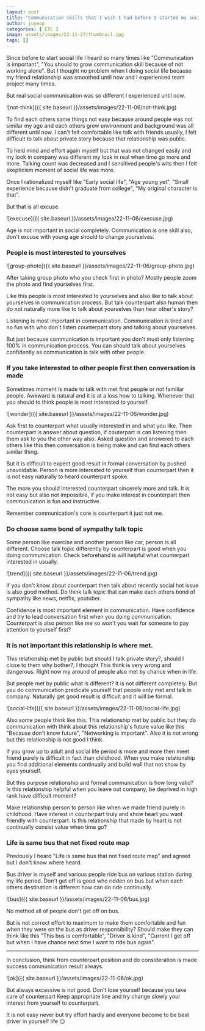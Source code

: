 ```yaml
---
layout: post
title: "Communication skills that I wish I had before I started my social life"
author: juyeop
categories: [ ETC ]
image: assets/images/22-11-27/thumbnail.jpg
tags: []
---
```


Since before to start social life I heard so many times like "Communication is important", "You should to grow communication skill because of not working alone".
But I thought no problem when I doing social life because my friend relationship was smoothed until now and I experienced team project many times.

But real social communication was so different I experienced until now.

![not-think]({{ site.baseurl }}/assets/images/22-11-06/not-think.jpg)

To find each others same things not easy because around people was not similar my age and each others grew environment and background was all different until now.
I can't felt comfortable like talk with friends usually, I felt difficult to talk about private story because that relationship was public.

To held mind and effort again myself but that was not changed easily and my look in company was different my look in real when time go more and more.
Talking count was decreased and I sensitived people's wits then I felt skepticism moment of social life was more.

Once I rationalized myself like "Early social life", "Age young yet", "Small experience because didn't graduate from college", "My original character is that".

But that is all excuse.

![execuse]({{ site.baseurl }}/assets/images/22-11-06/execuse.jpg)

Age is not important in social completely.
Communication is one skill also, don't excuse with young age should to change yourselves.

### People is most interested to yourselves

![group-photo]({{ site.baseurl }}/assets/images/22-11-06/group-photo.jpg)

After taking group photo who you check first in photo?
Mostly people zoom the photo and find yourselves first.

Like this people is most interested to yourselves and also like to talk about yourselves in communication process.
But talk counterpart also human then do not naturally more like to talk about yourselves than hear other's story?

Listening is most important in communication.
Communication is tired and no fun with who don't listen counterpart story and talking about yourselves.

But just because communication is important you don't must only listening 100% in communication process.
You can should talk about yourselves confidently as communication is talk with other people.

### If you take interested to other people first then conversation is made

Sometimes moment is made to talk with met first people or not familiar people.
Awkward is natural and it is at a loss how to talking.
Whenever that you should to think people is most interested to yourself.

![wonder]({{ site.baseurl }}/assets/images/22-11-06/wonder.jpg)

Ask first to counterpart what usually interested in and what you like.
Then counterpart is answer about question, if couterpart is can listening then them ask to you the other way also.
Asked question and answered to each others like this then conversation is being make and can find each others similar thing.

But it is difficult to expect good result in formal conversation by pushed unavoidable.
Person is more interested to yourself than counterpart then it is not easy naturally to heard counterpart spoke.

The more you should interested counterpart sincerely more and talk.
It is not easy but also not impossible, if you make interest in counterpart then communication is fun and instructive.

Remember communication's core is counterpart it just not me.

### Do choose same bond of sympathy talk topic

Some person like exercise and another person like car, person is all different.
Choose talk topic differently by counterpart is good when you doing communication.
Check beforehand is will helpful what counterpart interested in usually.

![trend]({{ site.baseurl }}/assets/images/22-11-06/trend.jpg)

If you don't know about counterpart then talk about recently social hot issue is also good method.
Do think talk topic that can make each others bond of sympathy like news, netflix, youtuber.

Confidence is most important element in communication.
Have confidence and try to lead conversation first when you doing communication.
Counterpart is also person like me so won't you wait for someone to pay attention to yourself first?

### It is not important this relationship is where met.

This relationship met by public but should I talk private story?, should I close to them why bother?, I thought
This think is very wrong and dangerous.
Right now my around of people also met by chance when in life.

But people met by public what is different?
It is not different completely.
But you do communication predicate yourself that people only met and talk in company.
Naturally get good result is difficult and it will be formal.

![social-life]({{ site.baseurl }}/assets/images/22-11-06/social-life.jpg)

Also some people think like this.
This relationship met by public but they do communication with think about this relationship's future value like this "Because don't know future", "Networking is important".
Also it is not wrong but this relationship is not good I think.

If you grow up to adult and social life period is more and more then meet friend purely is difficult in fact than childhood.
When you make relationship you find additional elements continually and build wall that not show by eyes yourself.

But this purpose relationship and formal communication is how long valid?
Is this relationship helpful when you leave out company, be deprived in high rank have difficult moment?

Make relationship person to person like when we made friend purely in childhood.
Have interest in counterpart truly and show heart you want friendly with counterpart.
Is this relationship that made by heart is not continually consist value when time go?

### Life is same bus that not fixed route map

Previously I heard "Life is same bus that not fixed route map" and agreed but I don't know where heard.

Bus driver is myself and various people ride bus on various station during my life period.
Don't get off is good who ridden on bus but when each others destination is different how can do ride continually.

![bus]({{ site.baseurl }}/assets/images/22-11-06/bus.jpg)

No method all of people don't get off on bus.

But is not correct effort to maximum to make them comfortable and fun when they were on the bus as driver responsibility?
Should make they can think like this "This bus is comfortable", "Driver is kind", "Current I get off but when I have chance next time I want to ride bus again".

---

In conclusion, think from counterpart position and do consideration is made success communication result always.

![ok]({{ site.baseurl }}/assets/images/22-11-06/ok.jpg)

But always excessive is not good.
Don't lose yourself because you take care of counterpart
Keep appropriate line and try change slowly your interest from yourself to counterpart.

It is not easy never but try effort hardly and everyone become to be best driver in yourself life 😏
